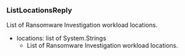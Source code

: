### ListLocationsReply
List of Ransomware Investigation workload locations.

- locations: list of System.Strings
  - List of Ransomware Investigation workload locations.
